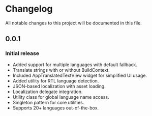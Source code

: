 # Changelog

All notable changes to this project will be documented in this file.


## 0.0.1
### Initial release
- Added support for multiple languages with default fallback.
- Translate strings with or without BuildContext.
- Included AppTranslatedTextView widget for simplified UI usage.
- Added utility for RTL language detection.
- JSON-based localization with asset loading.
- Localization delegate integration.
- Utility class for global language name access.
- Singleton pattern for core utilities.
- Supports 20+ languages out-of-the-box.
